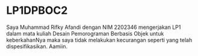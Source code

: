# LP1DPBOC2
Saya Muhammad Rifky Afandi dengan NIM 2202346 mengerjakan LP1 dalam mata kuliah Desain Pemorograman Berbasis Objek untuk keberkahanNya maka saya tidak melakukan kecurangan seperti yang telah dispesifikasikan. Aamiin.
